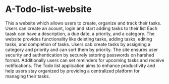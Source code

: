# A-Todo-list-website
This a website which allows users to create, organize and track their tasks. 
Users can create an acount, login and start adding tasks to their list
Each taask can have a description, a due date, a priority, and a category.
The website provides functionality like deleting tasks, adding tasks, editing tasks, and completion of tasks.
Users cab create tasks by assigning a category and priority and can sort them by priority.
The site ensures user security and authentication by securely sstoring passwords on harshed format.
Additionally users can set reminders for upcoming tasks and receive notifications.
The Todo list application aims to enhance productivity and help users stay organized by providing a centralized platform for managing their tasks.

